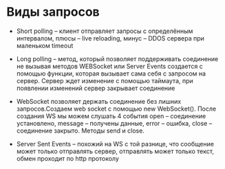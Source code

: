 # Виды запросов

- Short polling – клиент отправляет запросы с определённым интервалом, плюсы – live reloading, минус – DDOS сервера при маленьком timeout

- Long polling – метод, который позволяет поддерживать соединение не вызывая методов WEBSocket или Server Events создается с помощью функции, которая вызывает сама себя с запросом на сервер. Сервер ждет изменение с помощью таймаута, при появлении изменений сервер закрывает соединение

- WebSocket позволяет держать соединение без лишних запросов.Создаем web socket c помощью new WebSocket(). После создания WS мы можем слушать 4 события open – соединение установлено, message – получены данные, error – ошибка, close – соединение закрыто. Методы send и close.

- Server Sent Events – похожий на WS c той разнице, что сообщение может только отправлять сервер, отправлять может только текст, обмен проходит по http протоколу
